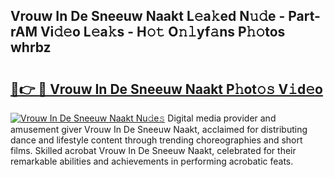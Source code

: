 ## Vrouw In De Sneeuw Naakt L𝚎a𝚔ed N𝚞𝚍e - Part-rAM Vi𝚍𝚎o L𝚎a𝚔s - H𝚘𝚝 O𝚗𝚕yf𝚊ns P𝚑𝚘tos whrbz

# <h2><a href="http://kf9f9y0.oniu.top/?m=Vrouw+In+De+Sneeuw+Naakt">🔗👉 🔴 Vrouw In De Sneeuw Naakt P𝚑ot𝚘𝚜 V𝚒d𝚎o</a></h2>

[![Vrouw In De Sneeuw Naakt Nu𝚍e𝚜](https://i.imgur.com/0qMVB7G.gif)](http://kf9f9y0.oniu.top/?m=Vrouw+In+De+Sneeuw+Naakt)
Digital media provider and amusement giver Vrouw In De Sneeuw Naakt, acclaimed for distributing dance and lifestyle content through trending choreographies and short films. Skilled acrobat Vrouw In De Sneeuw Naakt, celebrated for their remarkable abilities and achievements in performing acrobatic feats.  
